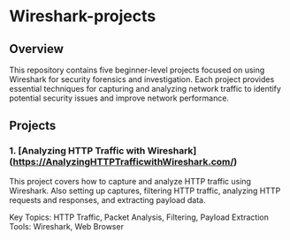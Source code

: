 # Wireshark-projects

## Overview

This repository contains five beginner-level projects focused on using Wireshark for security forensics and investigation. Each project provides essential techniques for capturing and analyzing network traffic to identify potential security issues and improve network performance.

## Projects

### 1. [Analyzing HTTP Traffic with Wireshark] (https://AnalyzingHTTPTrafficwithWireshark.com/)

This project covers how to capture and analyze HTTP traffic using Wireshark. Also setting up captures, filtering HTTP traffic, analyzing HTTP requests and responses, and extracting payload data.

Key Topics: HTTP Traffic, Packet Analysis, Filtering, Payload Extraction
Tools: Wireshark, Web Browser
